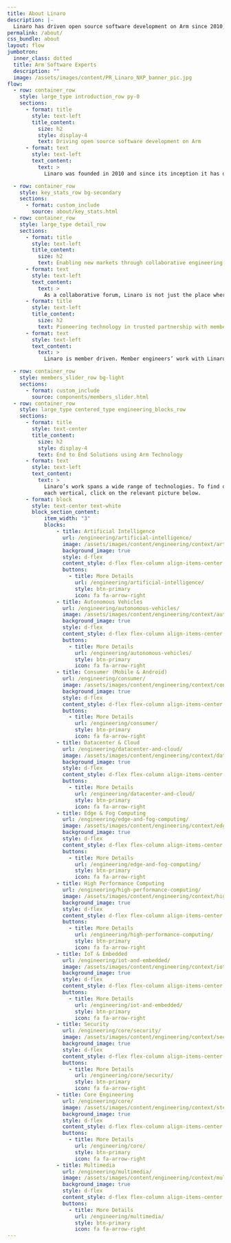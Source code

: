 ```yaml
---
title: About Linaro
description: |-
  Linaro has driven open source software development on Arm since 2010, providing the tools, Linux kernel quality and security needed for a solid foundation to innovate on.
permalink: /about/
css_bundle: about
layout: flow
jumbotron:
  inner_class: dotted
  title: Arm Software Experts
  description: ""
  image: /assets/images/content/PR_Linaro_NXP_banner_pic.jpg
flow:
  - row: container_row
    style: large_type introduction_row py-0
    sections:
      - format: title
        style: text-left
        title_content:
          size: h2
          style: display-4
          text: Driving open source software development on Arm
      - format: text
        style: text-left
        text_content:
          text: >
            Linaro was founded in 2010 and since its inception it has driven open source software development on Arm. Linaro provides the tools, Linux kernel quality and security needed for a solid foundation to innovate on. At the time, multiple companies were frequently trying to upstream the same code, causing fragmentation and delay to product deployments. Linaro was therefore formed to consolidate the Arm code base and provide a much-needed collaborative forum for companies to work together on foundational open source software on Arm. Today these same principles of collaboration still apply, except we now work across a breadth of Engineering specialisms within many different verticals. Our [membership](/membership/) base is diverse and includes some of the most prominent names within the industry. However, our principles of eliminating duplication of effort, reducing fragmentation and aiding speed to market remain at the core of our business.

  - row: container_row
    style: key_stats_row bg-secondary
    sections:
      - format: custom_include
        source: about/key_stats.html
  - row: container_row
    style: large_type detail_row
    sections:
      - format: title
        style: text-left
        title_content:
          size: h2
          text: Enabling new markets through collaborative engineering
      - format: text
        style: text-left
        text_content:
          text: >
            As a collaborative forum, Linaro is not just the place where Arm software is consolidated, developed and maintained. We also bring companies together to identify business opportunities and enable new markets on Arm architecture. This has resulted in multiple Linaro groups focused on specific verticals, including Artificial Intelligence, Autonomous Vehicles, Consumer, Datacenter & Cloud, Edge & Fog Computing and IoT & Embedded.
      - format: title
        style: text-left
        title_content:
          size: h2
          text: Pioneering technology in trusted partnership with member companies
      - format: text
        style: text-left
        text_content:
          text: >
            Linaro is member driven. Member engineers’ work with Linaro engineers to solve common software problems. Member companies also sit on technical steering committees where they collectively make decisions, together with Linaro and other members, on what work needs to be done and when. Being a Linaro member in eﬀect means shaping the future of Arm software. In addition to Linaro membership, companies can also leverage Linaro Arm software expertise on speciﬁc projects by working with Linaro Developer Services.

  - row: container_row
    style: members_slider_row bg-light
    sections:
      - format: custom_include
        source: components/members_slider.html
  - row: container_row
    style: large_type centered_type engineering_blocks_row
    sections:
      - format: title
        style: text-center
        title_content:
          size: h2
          style: display-4
          text: End to End Solutions using Arm Technology
      - format: text
        style: text-left
        text_content:
          text: >
            Linaro’s work spans a wide range of technologies. To find out more about what work we do in
            each vertical, click on the relevant picture below.
      - format: block
        style: text-center text-white
        block_section_content:
            item_width: "3"
            blocks:
                - title: Artificial Intelligence
                  url: /engineering/artificial-intelligence/
                  image: /assets/images/content/engineering/context/artificial_intelligence.jpg
                  background_image: true
                  style: d-flex
                  content_style: d-flex flex-column align-items-center justify-content-center
                  buttons:
                    - title: More Details
                      url: /engineering/artificial-intelligence/
                      style: btn-primary
                      icon: fa fa-arrow-right
                - title: Autonomous Vehicles
                  url: /engineering/autonomous-vehicles/
                  image: /assets/images/content/engineering/context/autonomous_vehicles.jpg
                  background_image: true
                  style: d-flex
                  content_style: d-flex flex-column align-items-center justify-content-center
                  buttons:
                    - title: More Details
                      url: /engineering/autonomous-vehicles/
                      style: btn-primary
                      icon: fa fa-arrow-right
                - title: Consumer (Mobile & Android)
                  url: /engineering/consumer/
                  image: /assets/images/content/engineering/context/consumer.jpg
                  background_image: true
                  style: d-flex
                  content_style: d-flex flex-column align-items-center justify-content-center
                  buttons:
                    - title: More Details
                      url: /engineering/consumer/
                      style: btn-primary
                      icon: fa fa-arrow-right
                - title: Datacenter & Cloud
                  url: /engineering/datacenter-and-cloud/
                  image: /assets/images/content/engineering/context/datacenter_and_cloud.jpg
                  background_image: true
                  style: d-flex
                  content_style: d-flex flex-column align-items-center justify-content-center
                  buttons:
                    - title: More Details
                      url: /engineering/datacenter-and-cloud/
                      style: btn-primary
                      icon: fa fa-arrow-right
                - title: Edge & Fog Computing
                  url: /engineering/edge-and-fog-computing/
                  image: /assets/images/content/engineering/context/edge_and_fog_computing.jpg
                  background_image: true
                  style: d-flex
                  content_style: d-flex flex-column align-items-center justify-content-center
                  buttons:
                    - title: More Details
                      url: /engineering/edge-and-fog-computing/
                      style: btn-primary
                      icon: fa fa-arrow-right
                - title: High Performance Computing
                  url: /engineering/high-performance-computing/
                  image: /assets/images/content/engineering/context/high_performance_computing.jpg
                  background_image: true
                  style: d-flex
                  content_style: d-flex flex-column align-items-center justify-content-center
                  buttons:
                    - title: More Details
                      url: /engineering/high-performance-computing/
                      style: btn-primary
                      icon: fa fa-arrow-right
                - title: IoT & Embedded
                  url: /engineering/iot-and-embedded/
                  image: /assets/images/content/engineering/context/iot_and_embedded.jpg
                  background_image: true
                  style: d-flex
                  content_style: d-flex flex-column align-items-center justify-content-center
                  buttons:
                    - title: More Details
                      url: /engineering/iot-and-embedded/
                      style: btn-primary
                      icon: fa fa-arrow-right
                - title: Security
                  url: /engineering/core/security/
                  image: /assets/images/content/engineering/context/security.jpg
                  background_image: true
                  style: d-flex
                  content_style: d-flex flex-column align-items-center justify-content-center
                  buttons:
                    - title: More Details
                      url: /engineering/core/security/
                      style: btn-primary
                      icon: fa fa-arrow-right
                - title: Core Engineering
                  url: /engineering/core/
                  image: /assets/images/content/engineering/context/stewardship.jpg
                  background_image: true
                  style: d-flex
                  content_style: d-flex flex-column align-items-center justify-content-center
                  buttons:
                    - title: More Details
                      url: /engineering/core/
                      style: btn-primary
                      icon: fa fa-arrow-right
                - title: Multimedia
                  url: /engineering/multimedia/
                  image: /assets/images/content/engineering/context/multimedia.jpg
                  background_image: true
                  style: d-flex
                  content_style: d-flex flex-column align-items-center justify-content-center
                  buttons:
                    - title: More Details
                      url: /engineering/multimedia/
                      style: btn-primary
                      icon: fa fa-arrow-right
---
```

